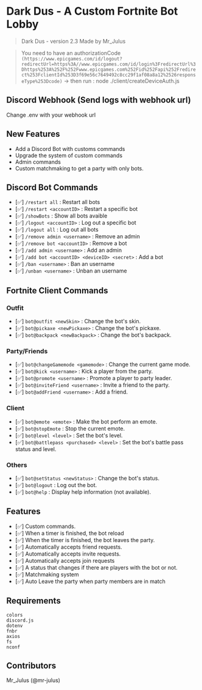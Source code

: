 # Dark Dus - A Custom Fortnite Bot Lobby
> Dark Dus -  version 2.3
Made by Mr_Julus

> You need to have an authorizationCode
```(https://www.epicgames.com/id/logout?redirectUrl=https%3A//www.epicgames.com/id/login%3FredirectUrl%3Dhttps%253A%252F%252Fwww.epicgames.com%252Fid%252Fapi%252Fredirect%253FclientId%253D3f69e56c7649492c8cc29f1af08a8a12%2526responseType%253Dcode)```
-> then run : node ./client/createDeviceAuth.js

## Discord Webhook (Send logs with webhook url)
Change .env with your webhook url

## New Features
- Add a Discord Bot with customs commands
- Upgrade the system of custom commands
- Admin commands
- Custom matchmaking to get a party with only bots.

## Discord Bot Commands
- [✅] `/restart all` : Restart all bots
- [✅] `/restart <accountID>` : Restart a specific bot
- [✅] `/showBots` : Show all bots avaible
- [✅] `/logout <accountID>` : Log out a specific bot
- [✅] `/logout all` : Log out all bots
- [✅] `/remove admin <username>` : Remove an admin
- [✅] `/remove bot <accountID>` : Remove a bot
- [✅] `/add admin <username>` : Add an admin
- [✅] `/add bot <accountID> <deviceID> <secret>` : Add a bot
- [✅] `/ban <username>` : Ban an username
- [✅] `/unban <username>` : Unban an username

## Fortnite Client Commands
### Outfit
- [✅] `bot@outfit <newSkin>` : Change the bot's skin.
- [✅] `bot@pickaxe <newPickaxe>` : Change the bot's pickaxe.
- [✅] `bot@backpack <newBackpack>` : Change the bot's backpack.

### Party/Friends 
- [✅] `bot@changeGamemode <gamemode>` : Change the current game mode.
- [✅] `bot@kick <username>` : Kick a player from the party.
- [✅] `bot@promote <username>` : Promote a player to party leader.
- [✅] `bot@inviteFriend <username>` : Invite a friend to the party.
- [✅] `bot@addFriend <username>` : Add a friend.

### Client
- [✅] `bot@emote <emote>` : Make the bot perform an emote.
- [✅] `bot@stopEmote` : Stop the current emote.
- [✅] `bot@level <level>` : Set the bot's level.
- [✅] `bot@battlepass <purchased> <level>` : Set the bot's battle pass status and level.

### Others
- [✅] `bot@setStatus <newStatus>` : Change the bot's status.
- [✅] `bot@logout` : Log out the bot.
- [✅] `bot@help` : Display help information (not available).

## Features
- [✅] Custom commands.
- [✅] When a timer is finished, the bot reload
- [✅] When the timer is finished, the bot leaves the party.
- [✅] Automatically accepts friend requests.
- [✅] Automatically accepts invite requests.
- [✅] Automatically accepts join requests
- [✅] A status that changes if there are players with the bot or not.
- [✅] Matchmaking system
- [✅] Auto Leave the party when party members are in match

## Requirements
```text
colors
discord.js
dotenv
fnbr
axios
fs
nconf
```

## Contributors
Mr_Julus (@mr-julus)